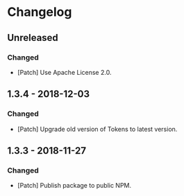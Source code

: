 # Changelog

## Unreleased

### Changed

-   [Patch] Use Apache License 2.0.

## 1.3.4 - 2018-12-03

### Changed

-   [Patch] Upgrade old version of Tokens to latest version.

## 1.3.3 - 2018-11-27

### Changed

-   [Patch] Publish package to public NPM.
